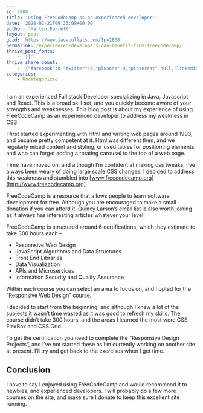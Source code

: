 ```yaml
---
id: 2808
title: 'Using FreeCodeCamp as an experienced developer'
date: '2020-02-21T09:33:09+00:00'
author: 'Martin Farrell'
layout: post
guid: 'https://www.javabullets.com/?p=2808'
permalink: /experienced-developers-can-benefit-from-freecodecamp/
thrive_post_fonts:
    - '[]'
thrive_share_count:
    - '{"facebook":0,"twitter":0,"plusone":0,"pinterest":null,"linkedin":0,"total":0,"last_fetch":1669947067,"url":"https://www.javabullets.com/experienced-developers-can-benefit-from-freecodecamp/"}'
categories:
    - Uncategorized
---
```


I am an experienced Full stack Developer specializing in Java, Javascript and React. This is a broad skill set, and you quickly become aware of your strengths and weaknesses. This blog post is about my experience of using FreeCodeCamp as an experienced developer to address my weakness in CSS.

I first started experimenting with Html and writing web pages around 1993, and became pretty competent at it. Html was different then, and we regularly mixed content and styling, or used tables for positioning elements, and who can forget adding a rotating carousel to the top of a web page.

Time have moved on, and although I’m confident at making css tweaks, I’ve always been weary of doing large scale CSS changes. I decided to address this weakness and stumbled into [www.freecodecamp.org](http://www.freecodecamp.org)

FreeCodeCamp is a resource that allows people to learn software development for free. Although you are encouraged to make a small donation if you can afford it. Quincy Larson’s email list is also worth joining as it always has interesting articles whatever your level.

FreeCodeCamp is structured around 6 certifications, which they estimate to take 300 hours each –

- Responsive Web Design
- JavaScript Algorithms and Data Structures
- Front End Libraries
- Data Visualization
- APIs and Microservices
- Information Security and Quality Assurance

Within each course you can select an area to focus on, and I opted for the “Responsive Web Design” course.

I decided to start from the beginning, and although I knew a lot of the subjects it wasn’t time wasted as it was good to refresh my skills. The course didn’t take 300 hours, and the areas I learned the most were CSS FlexBox and CSS Grid.

To get the certification you need to complete the “Responsive Design Projects”, and I’ve not started these as I’m currently working on another site at present. I’ll try and get back to the exercises when I get time.

## Conclusion

I have to say I enjoyed using FreeCodeCamp and would recommend it to newbies, and experienced developers. I will probably do a few more courses on the site, and make sure I donate to keep this excellent site running.